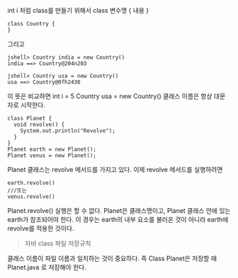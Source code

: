 int i 처럼 class를 만들기 위해서
class 변수명 { 내용 }
```jshell
class Country {
}
```
그리고 
```jshell
jshell> Country india = new Country()
india ==> Country@204n203

jshell< Country usa = new Country()
usa ==> Country@0fh2430
```
이 뜻은 비교하면
int i = 5
Country usa = new Country()
클래스 이름은 항상 대문자로 시작한다.


```jshell
class Planet {
  void revolve() {
    System.out.println("Revolve");
  }
}
Planet earth = new Planet();
Planet venus = new Planet();
```
Planet 클래스는 revolve 메서드를 가지고 있다.
이제 revolve 메서드를 실행하려면
```jshell
earth.revolve()
///또는
venus.revolve()
```
Planet.revolve() 실행은 할 수 없다. Planet은 클래스명이고, Planet 클래스 안에 있는 earth가 참조되어야 한다.
이 경우는 earth의 내부 요소를 불러온 것이 아니라 earth에 revolve를 적용한 것이다.


> 자바 class 파일 저장규칙

클래스 이름이 파일 이름과 일치하는 것이 중요하다.
즉 Class Planet은 저장할 때 Planet.java 로 저장해야 한다.
